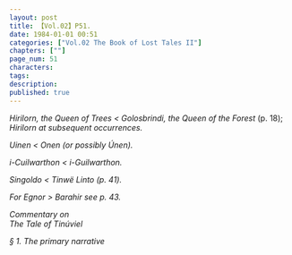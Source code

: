 ```yaml
---
layout: post
title: 【Vol.02】P51.
date: 1984-01-01 00:51
categories: ["Vol.02 The Book of Lost Tales II"]
chapters: [""]
page_num: 51
characters: 
tags: 
description: 
published: true
---
```


<p style="text-indent: 0;">
<I>Hirilorn, the Queen of Trees < Golosbrindi, the Queen of the Forest</I> (p. 18); <I>Hirilorn <Golosbrindi</I> at subsequent occurrences.
</p>

<I>Uinen < Onen</I> (or possibly <I>Únen</I>).

<I>i-Cuilwarthon < i-Guilwarthon</I>.

<I>Singoldo < Tinwë Linto (p</I>. 41).

For <I>Egnor > Barahir</I> see p. 43.

Commentary on<BR><I>The Tale of Tinúviel</I>

§ 1. <I>The primary narrative</I>

